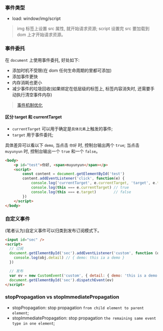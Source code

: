 <!--
abbrlink: 8lf1n2j9
-->

### 事件类型

* load: window/img/script

> img 标签上设置 src 属性, 就开始请求资源; script 设置完 src 要加载到 dom 上才开始请求资源。

### 事件委托

在 `document` 上使用事件委托, 好处如下:

* 添加时机不受限(在 dom 任何生命周期的里都可添加)
* 添加事件更快
* 内存消耗也更小
* 减少事件的垃圾回收(如果绑定在低层级的标签上, 标签内容消失时, 还需要手动执行清空事件内存)

> [事件机制优化](https://github.com/MuYunyun/cpreact/issues/13)

#### 区分 target 和 currentTarget

* `currentTarget` 可以用于确定是`具体元素`上触发的事件;
* `target` 用于事件委托;

具体差异可以看以下 `demo`, 当点击 `你好` 时, 控制台输出两个 `true`; 当点击 `muyunyun` 时, 控制台输出一个 `true` 和一个 `false`。

```html
<body>
	<p id="test">你好, <span>muyunyun</span></p>
	<script>
		const content = document.getElementById('test')
		content.addEventListener('click', function(e) {
			console.log('currentTarget', e.currentTarget, 'target', e.target)
			console.log(this === e.currentTarget) // true
			console.log(this === e.target)        // false
		})
	</script>
</body>
```

### 自定义事件

(笔者认为)自定义事件可以归类到发布订阅模式下。

```html
<input id="sec" />
<script>
  // 订阅
  document.getElementById('sec').addEventListener('custom', function (obj) {
    console.log(obj.detail) // { demo: this ia a demo }
  })

  // 发布
  var ev = new CustomEvent('custom', { detail: { demo: 'this is a demo' } })
  document.getElementById('sec').dispatchEvent(ev)
</script>
```

### stopPropagation vs stopImmediatePropagation

* stopPropagation: stop propagation `from child element to parent element`;
* stopImmediatePropagation: stop propagation `the remaining same event type in one element`;